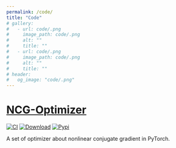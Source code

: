 ```yaml
---
permalink: /code/
title: "Code"
# gallery:
#   - url: code/.png
#     image_path: code/.png
#     alt: ""
#     title: ""
#   - url: code/.png
#     image_path: code/.png
#     alt: ""
#     title: ""
# header:
#   og_image: "code/.png"
---
```


# [NCG-Optimizer](https://github.com/RyunMi/NCG-optimizer)

[![CI](https://github.com/RyunMi/NCG-optimizer/workflows/CI/badge.svg)](https://github.com/RyunMi/NCG-optimizer/actions?query=workflow%3ACI)
[![Download](https://static.pepy.tech/badge/ncg-optimizer)](https://pepy.tech/project/ncg-optimizer)
[![Pypi](https://img.shields.io/pypi/v/ncg-optimizer.svg)](https://pypi.python.org/pypi/ncg-optimizer)

A set of optimizer about nonlinear conjugate gradient in PyTorch.

<!-- {% include gallery %}

```r
library(remotes)
install_github("jayrobwilliams/RWmisc")
``` -->